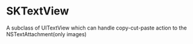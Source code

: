 SKTextView
==========

A subclass of UITextView which can handle copy-cut-paste action to the NSTextAttachment(only images)
